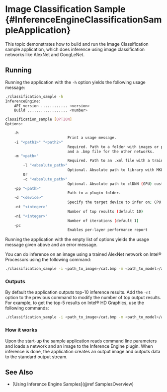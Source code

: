 # Image Classification Sample {#InferenceEngineClassificationSampleApplication}

This topic demonstrates how to build and run the Image Classification sample application, which does 
inference using image classification networks like AlexNet and GoogLeNet.

## Running

Running the application with the <code>-h</code> option yields the following usage message:
```sh
./classification_sample -h
InferenceEngine: 
    API version ............ <version>
    Build .................. <number>

classification_sample [OPTION]
Options:

    -h                      
                            Print a usage message.
    -i "<path1>" "<path2>"
                            Required. Path to a folder with images or path to an image files: a .ubyte file for LeNet
                            and a .bmp file for the other networks.
    -m "<path>"             
                            Required. Path to an .xml file with a trained model.
        -l "<absolute_path>"
                            Optional. Absolute path to library with MKL-DNN (CPU) custom layers (*.so).
        Or
        -c "<absolute_path>"
                            Optional. Absolute path to clDNN (GPU) custom layers config (*.xml).
    -pp "<path>"            
                            Path to a plugin folder.
    -d "<device>"           
                            Specify the target device to infer on; CPU, GPU, FPGA or MYRIAD is acceptable. Sample will look for a suitable plugin for device specified
    -nt "<integer>"         
                            Number of top results (default 10)
    -ni "<integer>"         
                            Number of iterations (default 1)
    -pc                     
                            Enables per-layer performance report

```

Running the application with the empty list of options yields the usage message given above and an error message.

You can do inference on an image using a trained AlexNet network on Intel&reg; Processors using the following command:
```sh
./classification_sample -i <path_to_image>/cat.bmp -m <path_to_model>/alexnet_fp32.xml
```

### Outputs

By default the application outputs top-10 inference results. 
Add the <code>-nt</code> option to the previous command to modify the number of top output results.
<br>For example, to get the top-5 results on Intel&reg; HD Graphics, use the following commands:
```sh
./classification_sample -i <path_to_image>/cat.bmp -m <path_to_model>/alexnet_fp32.xml -nt 5 -d GPU
```

### How it works

Upon the start-up the sample application reads command line parameters and loads a network and an image to the Inference 
Engine plugin. When inference is done, the application creates an 
output image and outputs data to the standard output stream.

## See Also 
* [Using Inference Engine Samples](@ref SamplesOverview)
